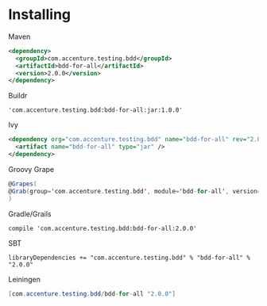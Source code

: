 # Installing

Maven

```xml
<dependency>
  <groupId>com.accenture.testing.bdd</groupId>
  <artifactId>bdd-for-all</artifactId>
  <version>2.0.0</version>
</dependency>
```

Buildr

```sbtshell
'com.accenture.testing.bdd:bdd-for-all:jar:1.0.0'
```

Ivy

```xml
<dependency org="com.accenture.testing.bdd" name="bdd-for-all" rev="2.0.0">
  <artifact name="bdd-for-all" type="jar" />
</dependency>
```

Groovy Grape

```scala
@Grapes(
@Grab(group='com.accenture.testing.bdd', module='bdd-for-all', version='2.0.0')
)
```

Gradle/Grails

```sbtshell
compile 'com.accenture.testing.bdd:bdd-for-all:2.0.0'
```

SBT

```sbtshell
libraryDependencies += "com.accenture.testing.bdd" % "bdd-for-all" % "2.0.0"
```

Leiningen

```java
[com.accenture.testing.bdd/bdd-for-all "2.0.0"]
```

